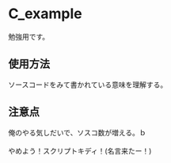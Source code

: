# C_example
勉強用です。

## 使用方法
ソースコードをみて書かれている意味を理解する。

## 注意点
俺のやる気しだいで、ソスコ数が増える。ｂ<br><br>
やめよう！スクリプトキディ！(名言来たー！)
